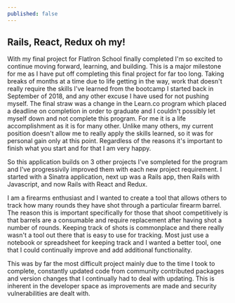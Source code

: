 ```yaml
---
published: false
---
```

## Rails, React, Redux oh my!

With my final project for FlatIron School finally completed I'm so excited to continue moving forward, learning, and building. This is a major milestone for me as I have put off completing this final project for far too long. Taking breaks of months at a time due to life getting in the way, work that doesn't really require the skills I've learned from the bootcamp I started back in September of 2018, and any other excuse I have used for not pushing myself. The final straw was a change in the Learn.co program which placed a deadline on completion in order to graduate and I couldn't possibly let myself down and not complete this program. For me it is a life accomplishment as it is for many other. Unlike many others, my current position doesn't allow me to really apply the skills learned, so it was for personal gain only at this point. Regardless of the reasons it's important to finish what you start and for that I am very happy.

So this application builds on 3 other projects I've sompleted for the program and I've progressivily improved them with each new project requirement. I started with a Sinatra application, next up was a Rails app, then Rails with Javascript, and now Rails with React and Redux. 

I am a firearms enthusiast and I wanted to create a tool that allows others to track how many rounds they have shot through a particular firearm barrel. The reason this is important specifically for those that shoot competitively is that barrels are a consumable and require replacement after having shot a number of rounds. Keeping track of shots is commonplace and there really wasn't a tool out there that is easy to use for tracking. Most just use a notebook or spreadsheet for keeping track and I wanted a better tool, one that I could continually improve and add additional functionality.

This was by far the most difficult project mainly due to the time I took to complete, constantly updated code from community contributed packages and version changes that I continually had to deal with updating. This is inherent in the developer space as improvements are made and security vulnerabilities are dealt with.